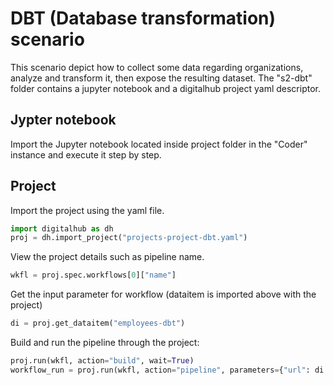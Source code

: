 # DBT (Database transformation) scenario

This scenario depict how to collect some data regarding organizations, analyze and transform it, then expose the resulting dataset. The "s2-dbt" folder contains a jupyter notebook and a digitalhub project yaml descriptor.

## Jypter notebook

Import the Jupyter notebook located inside project folder in the "Coder" instance and execute it step by step.

## Project

Import the project using the yaml file.

```python
import digitalhub as dh
proj = dh.import_project("projects-project-dbt.yaml")
```

View the project details such as pipeline name.

```python
wkfl = proj.spec.workflows[0]["name"]
```

Get the input parameter for workflow (dataitem is imported above with the project)

```python
di = proj.get_dataitem("employees-dbt")
```

Build and run the pipeline through the project:

```python
proj.run(wkfl, action="build", wait=True)
workflow_run = proj.run(wkfl, action="pipeline", parameters={"url": di.key}, wait=True)
```
